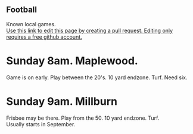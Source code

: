 ## Football

Known local games.  
[Use this link to edit this page by creating a pull request.  Editing only requires a free github account.](https://github.com/mhsemcheski/mhsemcheski.github.io/edit/master/football.md)

# Sunday 8am. Maplewood.  
Game is on early.  Play between the 20's.  10 yard endzone.  Turf.
Need six.

# Sunday 9am. Millburn
Frisbee may be there.  Play from the 50.  10 yard endzone.  Turf.  
Usually starts in September.
